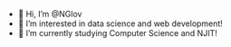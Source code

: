 - 👋 Hi, I’m @NGlov
- 👀 I’m interested in data science and web development!
- 🌱 I’m currently studying Computer Science and NJIT!

<!---
NGlov/NGlov is a ✨ special ✨ repository because its `README.md` (this file) appears on your GitHub profile.
You can click the Preview link to take a look at your changes.
--->
